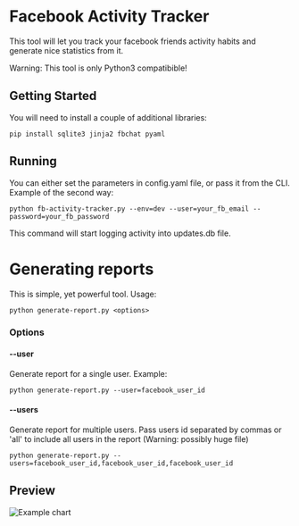 # Facebook Activity Tracker

This tool will let you track your facebook friends activity habits and generate nice statistics from it. 

Warning: This tool is only Python3 compatibible!

## Getting Started

You will need to install a couple of additional libraries:

```
pip install sqlite3 jinja2 fbchat pyaml
```

## Running 

You can either set the parameters in config.yaml file, or pass it from the CLI. Example of the second way:

```
python fb-activity-tracker.py --env=dev --user=your_fb_email --password=your_fb_password 
``` 

This command will start logging activity into updates.db file.

# Generating reports

This is simple, yet powerful tool. Usage:

```
python generate-report.py <options>
```

### Options

#### --user 

Generate report for a single user. Example:
```
python generate-report.py --user=facebook_user_id
```

#### --users

Generate report for multiple users. Pass users id separated by commas or 'all' to include all users in the report (Warning: possibly huge file)

```
python generate-report.py --users=facebook_user_id,facebook_user_id,facebook_user_id
```

## Preview 

![Example chart](https://i.imgur.com/QzieenK.png)